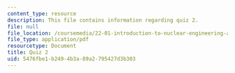 ```yaml
---
content_type: resource
description: This file contains information regarding quiz 2.
file: null
file_location: /coursemedia/22-01-introduction-to-nuclear-engineering-and-ionizing-radiation-fall-2016/5476fbe1b2494b3a89a2795427d3b303_MIT22_01F16_Quiz2.pdf
file_type: application/pdf
resourcetype: Document
title: Quiz 2
uid: 5476fbe1-b249-4b3a-89a2-795427d3b303
---
```

